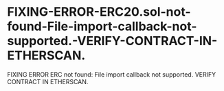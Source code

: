 # FIXING-ERROR-ERC20.sol-not-found-File-import-callback-not-supported.-VERIFY-CONTRACT-IN-ETHERSCAN.
FIXING ERROR ERC not found: File import callback not supported. VERIFY CONTRACT IN ETHERSCAN.
